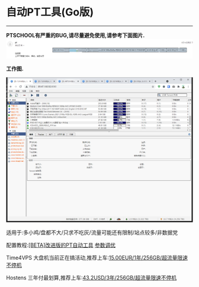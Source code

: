 # 自动PT工具(Go版)

------

**PTSCHOOL有严重的BUG,请尽量避免使用,请参考下面图片.**
![](images/20210517010959.png)

**工作图.**

![工作图](images/20210502191832.png)

适用于:多小鸡/盘都不大/只求不吃灰/流量可能还有限制/站点较多/非数据党

配置教程:[[BETA]改进版的PT自动工具][1] [参数调优][4]

Time4VPS 大盘机当前正在搞活动,推荐上车:[15.00EUR/1年/256GB/超流量限速不停机][2]

Hostens 三年付最划算,推荐上车:[43.2USD/3年/256GB/超流量限速不停机][3]


[1]: https://www.taterli.com/7677/ "[BETA]改进版的PT自动工具"
[2]: https://billing.time4vps.com/?cmd=cart&action=add&id=119&cycle=y&promocode=2021&utm_source=forum&utm_medium=offer&affid=5740 "15.00EUR/1年/256GB"
[3]: https://www.hostens.com/?affid=1662  "43.2USD/3年/256GB"
[4]: https://www.taterli.com/7785/  "参数调优"
